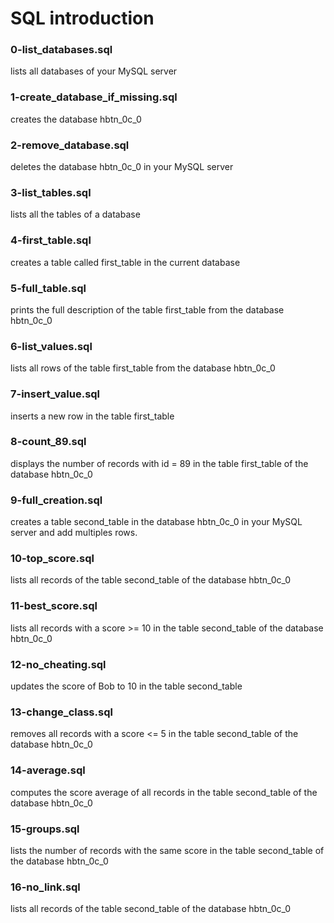 # SQL introduction
### 0-list_databases.sql
lists all databases of your MySQL server
### 1-create_database_if_missing.sql
creates the database hbtn_0c_0
### 2-remove_database.sql
deletes the database hbtn_0c_0 in your MySQL server
### 3-list_tables.sql
lists all the tables of a database
### 4-first_table.sql
creates a table called first_table in the current database
### 5-full_table.sql
prints the full description of the table first_table from the database hbtn_0c_0
### 6-list_values.sql
lists all rows of the table first_table from the database hbtn_0c_0
### 7-insert_value.sql
inserts a new row in the table first_table
### 8-count_89.sql
displays the number of records with id = 89 in the table first_table of the database hbtn_0c_0
### 9-full_creation.sql
creates a table second_table in the database hbtn_0c_0 in your MySQL server and add multiples rows.
### 10-top_score.sql
lists all records of the table second_table of the database hbtn_0c_0
### 11-best_score.sql
lists all records with a score >= 10 in the table second_table of the database hbtn_0c_0
### 12-no_cheating.sql
updates the score of Bob to 10 in the table second_table
### 13-change_class.sql
removes all records with a score <= 5 in the table second_table of the database hbtn_0c_0
### 14-average.sql
computes the score average of all records in the table second_table of the database hbtn_0c_0
### 15-groups.sql
lists the number of records with the same score in the table second_table of the database hbtn_0c_0
### 16-no_link.sql
lists all records of the table second_table of the database hbtn_0c_0
